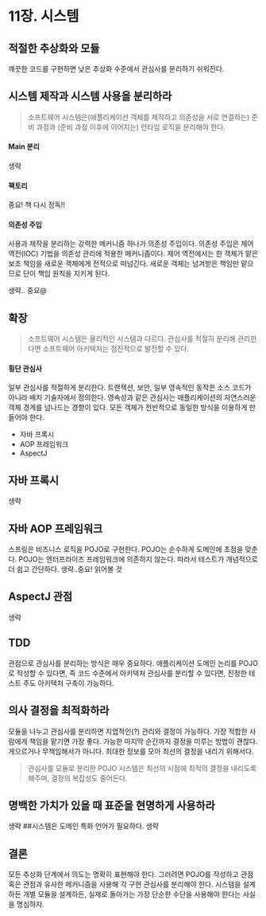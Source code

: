# 11장. 시스템

## 적절한 추상화와 모듈

깨끗한 코드를 구현하면 낮은 추상화 수준에서 관심사를 분리하기 쉬워진다.

## 시스템 제작과 시스템 사용을 분리하라

> 소프트웨어 시스템은(애플리케이션 객체를 제작하고 의존성을 서로 연결하는) 준비 과정과 (준비 과정 이후에 이어지는) 런타임 로직을 분리해야 한다.

#### Main 분리
생략

#### 팩토리
중요! 책 다시 정독!!

#### 의존성 주입

사용과 제작을 분리하는 강력한 메커니즘 하나가 의존성 주입이다. 의존성 주입은 제어역전(IOC) 기법을 의존성 관리에 적용한 메커니즘이다. 
제어 역전에서는 한 객체가 맡은 보조 책임을 새로운 객체에게 전적으로 떠넘긴다. 새로운 객체는 넘겨받은 책임만 맡으므로 단이 책임 원칙을 지키게 된다.

생략.. 중요@

## 확장

> 소프트웨어 시스템은 물리적인 시스템과 다르다. 관심사를 적절히 분리해 관리한다면 소프트웨어 아키텍처는 점진적으로 발전할 수 있다.

#### 횡단 관심사

일부 관심사를 적절하게 분리한다. 트랜잭션, 보안, 일부 영속적인 동작은 소스 코드가 아니라 배치 기술자에서 정의한다.
영속성과 같은 관심사는 애플리케이션의 자연스러운 객체 경계를 넘나드는 경향이 있다. 모든 객체가 전반적으로 동일한 방식을 이용하게 만들어야 한다.

- 자바 프록시
- AOP 프레임워크
- AspectJ

## 자바 프록시
생략

## 자바 AOP 프레임워크

스프링은 비즈니스 로직을 POJO로 구현한다. POJO는 순수하게 도메인에 초점을 맞춘다. POJO는 엔터프라이즈 프레임워크에 의존하지 않는다.
따라서 테스트가 개념적으로 더 쉽고 간단하다. 
생략..중요! 읽어볼 것

## AspectJ 관점

생략

## TDD 

관점으로 관심사를 분리하는 방식은 매우 중요하다. 애플리케이션 도메인 논리를 POJO로 작성할 수 있다면, 즉 코드 수준에서 아키텍처 관심사를 분리할 수 있다면,
진정한 테스트 주도 아키텍처 구축이 가능하다. 

## 의사 결정을 최적화하라

모듈을 나누고 관심사를 분리하면 지엽적인(?) 관리와 결정이 가능하다. 가장 적합한 사람에게 책임을 맡기면 가장 좋다. 
가능한 마지막 순간까지 결정을 미루는 방법이 괜찮다. 게으르거나 무책임해서가 아니다. 최대한 정보를 모아 최선의 결정을 내리기 위해서다.

> 관심사를 모듈로 분리한 POJO 시스템은 최선의 시점에 최적의 결정을 내리도록 해주며, 결정의 복잡성도 줄어든다.

## 명백한 가치가 있을 때 표준을 현명하게 사용하라
생략
##시스템은 도메인 특화 언어가 필요하다.
생략
## 결론
모든 추상화 단계에서 의도는 명확히 표현해야 한다. 그러려면 POJO를 작성하고 관점 혹은 관점과 유사한 메커니즘을 사용해 각 구현 관심사를 분리해야 한다.
시스템을 설계하든 개별 모듈을 설계하든, 실제로 돌아가는 가장 단순한 수단을 사용해야 한다는 사실을 명심하자.




















